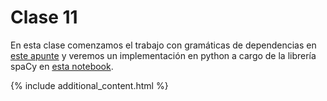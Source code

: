# Clase 11

En esta clase comenzamos el trabajo con gramáticas de dependencias en [este apunte](handout.pdf) y veremos un implementación en python a cargo de la librería spaCy en [esta notebook](Clase-11-jupyter.md).


{% include additional_content.html %}

